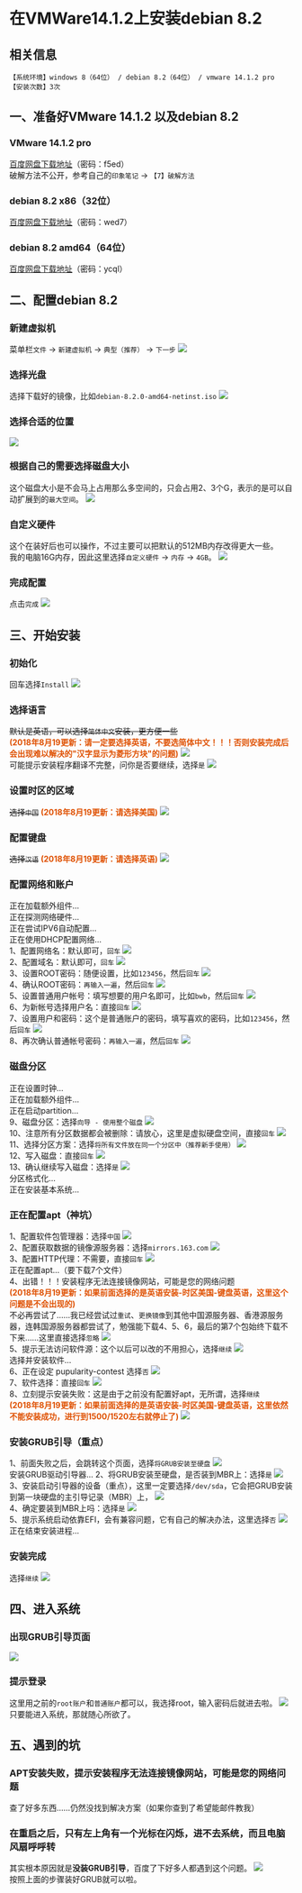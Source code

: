 # 在VMWare14.1.2上安装debian 8.2

## 相关信息
`【系统环境】windows 8（64位） / debian 8.2（64位） / vmware 14.1.2 pro`  
`【安装次数】3次`

## 一、准备好VMware 14.1.2 以及debian 8.2

### VMware 14.1.2 pro
[百度网盘下载地址](https://pan.baidu.com/s/1CCGyZd2cn9zAydHnLMeYzA )（密码：f5ed）  
破解方法不公开，参考自己的`印象笔记` -> `【7】破解方法`  

### debian 8.2 x86（32位）
[百度网盘下载地址](https://pan.baidu.com/s/1nt9B2SLor13nihblkvHhtQ)（密码：wed7）

### debian 8.2 amd64（64位）
[百度网盘下载地址](https://pan.baidu.com/s/1Pn95tfpQutQ1N4t1Nngdvg)（密码：ycql）

## 二、配置debian 8.2

### 新建虚拟机
菜单栏`文件` -> `新建虚拟机` -> `典型（推荐）` -> `下一步`
![](assets/013/20180803-d81b696a.png)  

### 选择光盘
选择下载好的镜像，比如`debian-8.2.0-amd64-netinst.iso`
![](assets/013/20180803-d1c74a08.png)  

### 选择合适的位置
![](assets/013/20180803-1d9dfea9.png)  

### 根据自己的需要选择磁盘大小
这个磁盘大小是不会马上占用那么多空间的，只会占用2、3个G，表示的是可以自动扩展到的`最大空间`。
![](assets/013/20180803-3ed934d7.png)  

### 自定义硬件
这个在装好后也可以操作，不过主要可以把默认的512MB内存改得更大一些。  
我的电脑16G内存，因此这里选择`自定义硬件` -> `内存` -> `4GB`。
![](assets/013/20180803-31c065df.png)  

### 完成配置
点击`完成`
![](assets/013/20180803-fc4cd45b.png)  

## 三、开始安装

### 初始化
回车选择`Install`
![](assets/013/20180803-a7bc1169.png)  

### 选择语言
~~默认是英语，可以选择`简体中文`安装，更方便一些~~  
<font color="#df5000">**(2018年8月19更新：请一定要选择英语，不要选简体中文！！！否则安装完成后会出现难以解决的"汉字显示为菱形方块"的问题)**</font>
![](assets/013/20180803-d2344a7b.png)  
可能提示安装程序翻译不完整，问你是否要继续，选择`是`
![](assets/013/20180803-2c56c9ff.png)  

### 设置时区的区域
~~选择`中国`~~
<font color="#df5000">**(2018年8月19更新：请选择美国)**</font>
![](assets/013/20180803-378806eb.png)  

### 配置键盘
~~选择`汉语`~~
<font color="#df5000">**(2018年8月19更新：请选择英语)**</font>
![](assets/013/20180803-a926258d.png)  

### 配置网络和账户
正在加载额外组件...  
正在探测网络硬件...  
正在尝试IPV6自动配置...  
正在使用DHCP配置网络...  
1、配置网络名：默认即可，`回车`
![](assets/013/20180803-a4d11f7f.png)  
2、配置域名：默认即可，`回车`
![](assets/013/20180803-81e6bee5.png)  
3、设置ROOT密码：随便设置，比如`123456`，然后`回车`
![](assets/013/20180803-053ba7c2.png)  
4、确认ROOT密码：`再输入一遍`，然后`回车`
![](assets/013/20180803-24d9084d.png)  
5、设置普通用户帐号：填写想要的用户名即可，比如`bwb`，然后`回车`
![](assets/013/20180803-48473051.png)  
6、为新帐号选择用户名：直接`回车`
![](assets/013/20180803-32fecb0d.png)  
7、设置用户和密码：这个是普通账户的密码，填写喜欢的密码，比如`123456`，然后`回车`
![](assets/013/20180803-088809ae.png)  
8、再次确认普通帐号密码：`再输入一遍`，然后`回车`
![](assets/013/20180803-001c4276.png)  

### 磁盘分区
正在设置时钟...  
正在加载额外组件...  
正在启动partition...  
9、磁盘分区：选择`向导 - 使用整个磁盘`
![](assets/013/20180803-10ffd86c.png)  
10、注意所有分区数据都会被删除：请放心，这里是虚拟硬盘空间，直接`回车`
![](assets/013/20180803-c2871302.png)  
11、选择分区方案：选择`将所有文件放在同一个分区中（推荐新手使用）`
![](assets/013/20180803-6b29dbc1.png)  
12、写入磁盘：直接`回车`
![](assets/013/20180803-b3be54ab.png)  
13、确认继续写入磁盘：选择`是`
![](assets/013/20180803-560cb8e1.png)  
分区格式化...  
正在安装基本系统...  

### 正在配置apt（神坑）
1、配置软件包管理器：选择`中国`
![](assets/013/20180803-97cde32f.png)  
2、配置获取数据的镜像源服务器：选择`mirrors.163.com`
![](assets/013/20180803-c78236a0.png)  
3、配置HTTP代理：不需要，直接`回车`
![](assets/013/20180803-3fc4d92b.png)  
正在配置apt...（要下载7个文件）  
4、出错！！！安装程序无法连接镜像网站，可能是您的网络问题  
<font color="#df5000">**(2018年8月19更新：如果前面选择的是英语安装-时区美国-键盘英语，这里这个问题是不会出现的)**</font>  
不必再尝试了……我已经尝试过`重试`、`更换镜像`到其他中国源服务器、香港源服务器，连韩国源服务器都尝试了，勉强能下载4、5、6，最后的第7个包始终下载不下来……这里直接选择`忽略`
![](assets/013/20180803-24bdc6b6.png)  
5、提示无法访问软件源：这个以后可以改的不用担心，选择`继续`
![](assets/013/20180803-8c323de1.png)  
选择并安装软件...  
6、正在设定 pupularity-contest
选择`否`
![](assets/013/20180803-0eb3201e.png)  
7、软件选择：直接`回车`
![](assets/013/20180803-5339cdb7.png)  
8、立刻提示安装失败：这是由于之前没有配置好apt，无所谓，选择`继续`  
<font color="#df5000">**(2018年8月19更新：如果前面选择的是英语安装-时区美国-键盘英语，这里依然不能安装成功，进行到1500/1520左右就停止了)**</font>
![](assets/013/20180803-ca788d3d.png)  

### 安装GRUB引导（重点）
1、前面失败之后，会跳转这个页面，选择`将GRUB安装至硬盘`
![](assets/013/20180803-8e978b7a.png)  
安装GRUB驱动引导器...
2、将GRUB安装至硬盘，是否装到MBR上：选择`是`
![](assets/013/20180803-e3ff7fa4.png)  
3、安装启动引导器的设备（重点），这里一定要选择`/dev/sda`，它会把GRUB安装到第一块硬盘的主引导记录（MBR）上，
![](assets/013/20180803-9efcea74.png)  
4、确定要装到MBR上吗：选择`是`
![](assets/013/20180803-afb2ba31.png)  
5、提示系统启动依靠EFI，会有兼容问题，它有自己的解决办法，这里选择`否`
![](assets/013/20180803-657daf4f.png)  
正在结束安装进程...

### 安装完成
选择`继续`
![](assets/013/20180803-02b40740.png)  

## 四、进入系统

### 出现GRUB引导页面
![](assets/013/20180803-d9e23d8b.png)  

### 提示登录
这里用之前的`root账户`和`普通账户`都可以，我选择root，输入密码后就进去啦。
![](assets/013/20180803-173fec37.png)  
只要能进入系统，那就随心所欲了。

## 五、遇到的坑

### APT安装失败，提示安装程序无法连接镜像网站，可能是您的网络问题
查了好多东西……仍然没找到解决方案（如果你查到了希望能邮件教我）

### 在重启之后，只有左上角有一个光标在闪烁，进不去系统，而且电脑风扇呼呼转
其实根本原因就是**没装GRUB引导**，百度了下好多人都遇到这个问题。
![](assets/013/20180803-9143d502.png)  
按照上面的步骤装好GRUB就可以啦。
